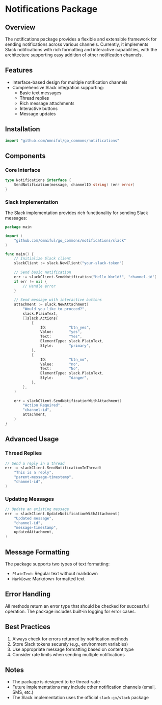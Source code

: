 # Notifications Package

## Overview
The notifications package provides a flexible and extensible framework for sending notifications across various channels. Currently, it implements Slack notifications with rich formatting and interactive capabilities, with the architecture supporting easy addition of other notification channels.

## Features
- Interface-based design for multiple notification channels
- Comprehensive Slack integration supporting:
  - Basic text messages
  - Thread replies
  - Rich message attachments
  - Interactive buttons
  - Message updates

## Installation
```go
import "github.com/omniful/go_commons/notifications"
```

## Components

### Core Interface
```go
type Notifications interface {
    SendNotification(message, channelID string) (err error)
}
```

### Slack Implementation
The Slack implementation provides rich functionality for sending Slack messages:

```go
package main

import (
    "github.com/omniful/go_commons/notifications/slack"
)

func main() {
    // Initialize Slack client
    slackClient := slack.NewClient("your-slack-token")
    
    // Send basic notification
    err := slackClient.SendNotification("Hello World!", "channel-id")
    if err != nil {
        // Handle error
    }
    
    // Send message with interactive buttons
    attachment := slack.NewAttachment(
        "Would you like to proceed?",
        slack.PlainText,
        []slack.Actions{
            {
                ID:          "btn_yes",
                Value:       "yes",
                Text:        "Yes",
                ElementType: slack.PlainText,
                Style:       "primary",
            },
            {
                ID:          "btn_no",
                Value:       "no",
                Text:        "No",
                ElementType: slack.PlainText,
                Style:       "danger",
            },
        },
    )
    
    err = slackClient.SendNotificationWithAttachment(
        "Action Required",
        "channel-id",
        attachment,
    )
}
```

## Advanced Usage

### Thread Replies
```go
// Send a reply in a thread
err := slackClient.SendNotificationInThread(
    "This is a reply",
    "parent-message-timestamp",
    "channel-id",
)
```

### Updating Messages
```go
// Update an existing message
err := slackClient.UpdateNotificationWithAttachment(
    "Updated message",
    "channel-id",
    "message-timestamp",
    updatedAttachment,
)
```

## Message Formatting
The package supports two types of text formatting:
- `PlainText`: Regular text without markdown
- `MarkDown`: Markdown-formatted text

## Error Handling
All methods return an error type that should be checked for successful operation. The package includes built-in logging for error cases.

## Best Practices
1. Always check for errors returned by notification methods
2. Store Slack tokens securely (e.g., environment variables)
3. Use appropriate message formatting based on content type
4. Consider rate limits when sending multiple notifications

## Notes
- The package is designed to be thread-safe
- Future implementations may include other notification channels (email, SMS, etc.)
- The Slack implementation uses the official `slack-go/slack` package

